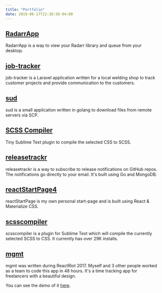 ```yaml
---
title: "Portfolio"
date: 2019-06-17T22:38:58-04:00
---
```


## [RadarrApp](https://github.com/mattarnster/radarrapp)

RadarrApp is a way to view your Radarr library and queue from your desktop.

## [job-tracker](https://github.com/mattarnster/job-tracker)

job-tracker is a Laravel application written for a local welding shop to track customer projects and provide communication to the customers.

## [sud](https://github.com/mattarnster/sud)

sud is a small application written in golang to download files from remote servers via SCP.

## [SCSS Compiler](https://packagecontrol.io/packages/SCSS%20Compiler)

Tiny Sublime Text plugin to compile the selected CSS to SCSS.

## [releasetrackr](https://github.com/mattarnster/releasetrackr)

releasetrackr is a way to subscribe to release notifications on GitHub repos. The notifications go directly
to your email. It's built using Go and MongoDB.

## [reactStartPage4](https://github.com/mattarnster/reactStartPage3)

reactStartPage is my own personal start-page and is built using React & Materialize CSS.

## [scsscompiler](https://github.com/mattarnster/scsscompiler)

scsscompiler is a plugin for Sublime Text which will compile the currently selected SCSS to CSS. It currently has over 29K installs.

## [mgmt](https://github.com/mattarnster/mgmt)

mgmt was written during ReactRiot 2017. Myself and 3 other people worked as a team to code this app in 48 hours. It's a time tracking app for freelancers with a beautiful design.

You can see the demo of it [here](https://mgmt.moonunit.space).
